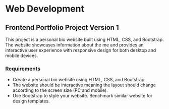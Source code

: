 # Web Development

## Frontend Portfolio Project Version 1

This project is a personal bio website built using HTML, CSS, and Bootstrap. The website showcases information about the me and provides an interactive user experience with responsive design for both desktop and mobile devices.

### Requirements

- Create a personal bio website using HTML, CSS, and Bootstrap.
- The website should be interactive meaning the layout should change according to the screen size (PC and mobile).
- Use Bootstrap to style your website. Benchmark similar website for design templates.
